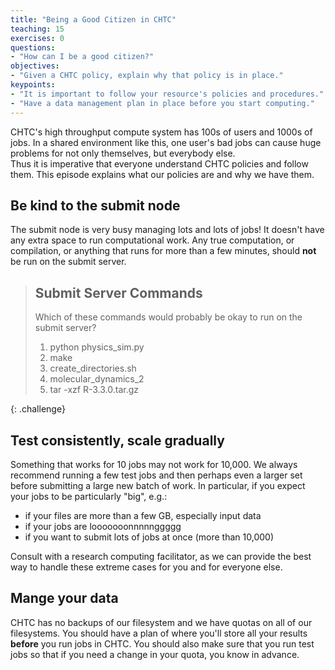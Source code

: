 ```yaml
---
title: "Being a Good Citizen in CHTC"
teaching: 15
exercises: 0
questions:
- "How can I be a good citizen?"
objectives:
- "Given a CHTC policy, explain why that policy is in place."
keypoints:
- "It is important to follow your resource's policies and procedures."  
- "Have a data management plan in place before you start computing."  
---
```


CHTC's high throughput compute system has 100s of users and 1000s of 
jobs.  In a shared environment like this, one user's bad jobs can 
cause huge problems for not only themselves, but everybody else.  
Thus it is imperative that everyone understand CHTC policies and 
follow them.  This episode explains what our policies are and why 
we have them.  

## Be kind to the submit node

The submit node is very busy managing lots and lots of jobs!  It doesn't 
have any extra space to run computational work.  Any true computation, or 
compilation, or anything that runs for more than a few minutes, should 
**not** be run on the submit server.  

> ## Submit Server Commands
> 
> Which of these commands would probably be okay to run on the submit server?
> 
> 1. python physics_sim.py
> 2. make
> 3. create_directories.sh
> 4. molecular_dynamics_2
> 5. tar -xzf R-3.3.0.tar.gz
> 
{: .challenge}

## Test consistently, scale gradually

Something that works for 10 jobs may not work for 10,000.  We always 
recommend running a few test jobs and then perhaps even a larger set 
before submitting a large new batch of work.  In particular, if you 
expect your jobs to be particularly "big", e.g.: 
* if your files are more than a few GB, especially input data
* if your jobs are looooooonnnnnggggg
* if you want to submit lots of jobs at once (more than 10,000)

Consult with a research computing facilitator, as we can provide the 
best way to handle these extreme cases for you and for everyone else.  

## Mange your data

CHTC has no backups of our filesystem and we have quotas on all of 
our filesystems.  You should have a plan of where you'll store all 
your results **before** you run jobs in CHTC.  You should also make 
sure that you run test jobs so that if you need a change in your quota, 
you know in advance.  

